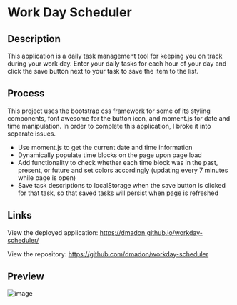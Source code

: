 # Work Day Scheduler

## Description

This application is a daily task management tool for keeping you on track during your work day. Enter your daily tasks for each hour of your day and click the save button next to your task to save the item to the list.

## Process

This project uses the bootstrap css framework for some of its styling components, font awesome for the button icon, and moment.js for date and time manipulation. In order to complete this application, I broke it into separate issues.

* Use moment.js to get the current date and time information
* Dynamically populate time blocks on the page upon page load
* Add functionality to check whether each time block was in the past, present, or future and set colors accordingly (updating every 7 minutes while page is open)
* Save task descriptions to localStorage when the save button is clicked for that task, so that saved tasks will persist when page is refreshed

## Links

View the deployed application: https://dmadon.github.io/workday-scheduler/

View the repository: https://github.com/dmadon/workday-scheduler

## Preview

![image](https://user-images.githubusercontent.com/99852346/176814096-b85e9bf7-7b1a-4c12-b510-c3b52b5c4d12.png)
